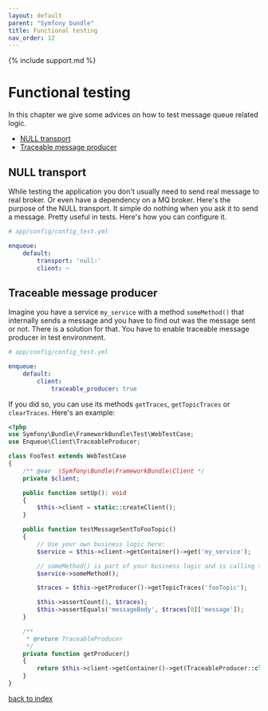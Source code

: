 ```yaml
---
layout: default
parent: "Symfony bundle"
title: Functional testing
nav_order: 12
---
```

{% include support.md %}

# Functional testing

In this chapter we give some advices on how to test message queue related logic.

* [NULL transport](#null-transport)
* [Traceable message producer](#traceable-message-producer)

## NULL transport

While testing the application you don't usually need to send real message to real broker.
Or even have a dependency on a MQ broker.
Here's the purpose of the NULL transport.
It simple do nothing when you ask it to send a message.
Pretty useful in tests.
Here's how you can configure it.

```yaml
# app/config/config_test.yml

enqueue:
    default:
        transport: 'null:'
        client: ~
```

## Traceable message producer

Imagine you have a service `my_service` with a method `someMethod()` that internally sends a message and you have to find out was the message sent or not.
There is a solution for that. You have to enable traceable message producer in test environment.

```yaml
# app/config/config_test.yml

enqueue:
    default:
        client:
            traceable_producer: true
```

If you did so, you can use its methods `getTraces`, `getTopicTraces` or `clearTraces`. Here's an example:

```php
<?php
use Symfony\Bundle\FrameworkBundle\Test\WebTestCase;
use Enqueue\Client\TraceableProducer;

class FooTest extends WebTestCase
{
    /** @var  \Symfony\Bundle\FrameworkBundle\Client */
    private $client;

    public function setUp(): void
    {
        $this->client = static::createClient();
    }

    public function testMessageSentToFooTopic()
    {
        // Use your own business logic here:
        $service = $this->client->getContainer()->get('my_service');

        // someMethod() is part of your business logic and is calling somewhere $producer->send('fooTopic', 'messageBody');
        $service->someMethod();

        $traces = $this->getProducer()->getTopicTraces('fooTopic');

        $this->assertCount(1, $traces);
        $this->assertEquals('messageBody', $traces[0]['message']);
    }

    /**
     * @return TraceableProducer
     */
    private function getProducer()
    {
        return $this->client->getContainer()->get(TraceableProducer::class);
    }
}
```

[back to index](index.md)
